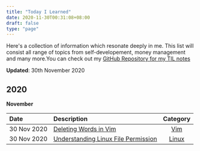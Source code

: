```yaml
---
title: "Today I Learned"
date: 2020-11-30T00:31:08+08:00
draft: false 
type: "page"
---
```

Here's a collection of information which resonate deeply in me. This list will consist all range of topics from self-developement, money management and many more.You can check out my [GitHub Repository for my TIL notes](https://github.com/keithkeekw/TodayILearned)  

**Updated**: 30th November 2020

## 2020 
**November**

|Date|Description|Category|
|:---|:---|:---:|
|30 Nov 2020|[Deleting Words in Vim](https://github.com/keithkeekw/TodayILearned/blob/main/Vim/2020-11-30%20Deleting%20Words%20in%20Vim.md)|[Vim](https://github.com/keithkeekw/TodayILearned/tree/main/Vim)|
|30 Nov 2020|[Understanding Linux File Permission](https://github.com/keithkeekw/TodayILearned/blob/main/Linux/2020-12-01%20Understanding%20Linux%20File%20Permissions.md)|[Linux](https://github.com/keithkeekw/TodayILearned/tree/main/Linux)|
